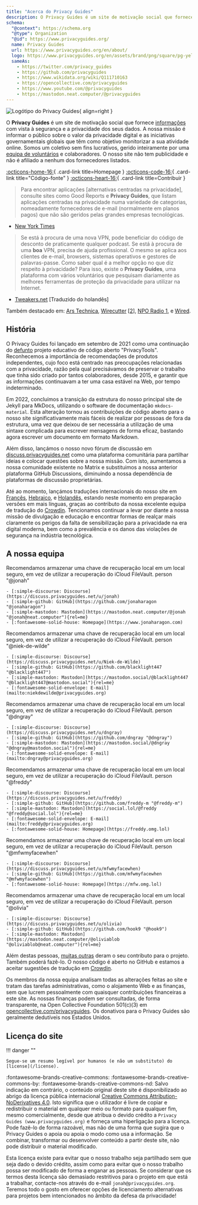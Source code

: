 ```yaml
---
title: "Acerca do Privacy Guides"
description: O Privacy Guides é um site de motivação social que fornece informações com vista à segurança e privacidade dos seus dados.
schema:
  "@context": https://schema.org
  "@type": Organization
  "@id": https://www.privacyguides.org/
  name: Privacy Guides
  url: https://www.privacyguides.org/en/about/
  logo: https://www.privacyguides.org/en/assets/brand/png/square/pg-yellow.png
  sameAs:
    - https://twitter.com/privacy_guides
    - https://github.com/privacyguides
    - https://www.wikidata.org/wiki/Q111710163
    - https://opencollective.com/privacyguides
    - https://www.youtube.com/@privacyguides
    - https://mastodon.neat.computer/@privacyguides
---
```


![Logótipo do Privacy Guides](../assets/brand/PNG/Square/pg-yellow.png){ align=right }

O **Privacy Guides** é um site de motivação social que fornece [informações](/kb) com vista à segurança e a privacidade dos seus dados. A nossa missão é informar o público sobre o valor da privacidade digital e as iniciativas governamentais globais que têm como objetivo monitorizar a sua atividade online. Somos um coletivo sem fins lucrativos, gerido inteiramente por uma [equipa de voluntários](https://discuss.privacyguides.net/g/team) e colaboradores. O nosso site não tem publicidade e não é afiliado a nenhum dos fornecedores listados.

[:octicons-home-16:](https://www.privacyguides.org/){ .card-link title=Homepage }
[:octicons-code-16:](https://github.com/privacyguides/privacyguides.org){ .card-link title="Código-fonte" }
[:octicons-heart-16:](donate.md){ .card-link title=Contribuir }

> Para encontrar aplicações [alternativas centradas na privacidade], consulte sites como Good Reports e **Privacy Guides**, que listam aplicações centradas na privacidade numa variedade de categorias, nomeadamente fornecedores de e-mail (normalmente em planos pagos) que não são geridos pelas grandes empresas tecnológicas.

- [New York Times](https://www.nytimes.com/wirecutter/guides/online-security-social-media-privacy/)

> Se está à procura de uma nova VPN, pode beneficiar do código de desconto de praticamente qualquer podcast. Se está à procura de uma **boa** VPN, precisa de ajuda profissional. O mesmo se aplica aos clientes de e-mail, browsers, sistemas operativos e gestores de palavras-passe. Como saber qual é a melhor opção no que diz respeito à privacidade? Para isso, existe o **Privacy Guides**, uma plataforma com vários voluntários que pesquisam diariamente as melhores ferramentas de proteção da privacidade para utilizar na Internet.

- [Tweakers.net](https://tweakers.net/reviews/10568/op-zoek-naar-privacyvriendelijke-tools-niek-de-wilde-van-privacy-guides.html) [Traduzido do holandês]

Também destacado em: [Ars Technica](https://arstechnica.com/gadgets/2022/02/is-firefox-ok/), [Wirecutter](https://www.nytimes.com/wirecutter/guides/practical-guide-to-securing-windows-pc/) [[2](https://www.nytimes.com/wirecutter/guides/practical-guide-to-securing-your-mac/)], [NPO Radio 1](https://www.nporadio1.nl/nieuws/binnenland/8eaff3a2-8b29-4f63-9b74-36d2b28b1fe1/ooit-online-eens-wat-doms-geplaatst-ga-jezelf-eens-googlen-en-kijk-dan-wat-je-tegenkomt), e [Wired](https://www.wired.com/story/firefox-mozilla-2022/).

## História

O Privacy Guides foi lançado em setembro de 2021 como uma continuação do [defunto](privacytools.md) projeto educativo de código aberto "PrivacyTools". Reconhecemos a importância de recomendações de produtos independentes, cujo foco está centrado nas preocupações relacionadas com a privacidade, razão pela qual precisávamos de preservar o trabalho que tinha sido criado por tantos colaboradores, desde 2015, e garantir que as informações continuavam a ter uma casa estável na Web, por tempo indeterminado.

Em 2022, concluímos a transição da estrutura do nosso principal site de Jekyll para MkDocs, utilizando o software de documentação `mkdocs-material`. Esta alteração tornou as contribuições de código aberto para o nosso site significativamente mais fáceis de realizar por pessoas de fora da estrutura, uma vez que deixou de ser necessária a utilização de uma sintaxe complicada para escrever mensagens de forma eficaz, bastando agora escrever um documento em formato Markdown.

Além disso, lançámos o nosso novo fórum de discussão em [discuss.privacyguides.net](https://discuss.privacyguides.net/) como uma plataforma comunitária para partilhar ideias e colocar questões sobre a nossa missão. Com isto, aumentamos a nossa comunidade existente no Matrix e substituimos a nossa anterior plataforma GitHub Discussions, diminuindo a nossa dependência de plataformas de discussão proprietárias.

Até ao momento, lançámos traduções internacionais do nosso site em [Francês](/fr/), [Hebraico](/he/), e [Holandês](/nl/), estando neste momento em preparação versões em mais línguas, graças ao contributo da nossa excelente equipa de tradução do [Crowdin](https://crowdin.com/project/privacyguides). Tencionamos continuar a levar por diante a nossa missão de divulgação e educação e encontrar formas de realçar mais claramente os perigos da falta de sensibilização para a privacidade na era digital moderna, bem como a prevalência e os danos das violações de segurança na indústria tecnológica.

## A nossa equipa

Recomendamos armazenar uma chave de recuperação local em um local seguro, em vez de utilizar a recuperação do iCloud FileVault. person "@jonah"

    - [:simple-discourse: Discourse](https://discuss.privacyguides.net/u/jonah)
    - [:simple-github: GitHub](https://github.com/jonaharagon "@jonaharagon")
    - [:simple-mastodon: Mastodon](https://mastodon.neat.computer/@jonah "@jonah@neat.computer"){rel=me}
    - [:fontawesome-solid-house: Homepage](https://www.jonaharagon.com)

Recomendamos armazenar uma chave de recuperação local em um local seguro, em vez de utilizar a recuperação do iCloud FileVault. person "@niek-de-wilde"

    - [:simple-discourse: Discourse](https://discuss.privacyguides.net/u/Niek-de-Wilde)
    - [:simple-github: GitHub](https://github.com/blacklight447 "@blacklight447")
    - [:simple-mastodon: Mastodon](https://mastodon.social/@blacklight447 "@blacklight447@mastodon.social"){rel=me}
    - [:fontawesome-solid-envelope: E-mail](mailto:niekdewilde@privacyguides.org)

Recomendamos armazenar uma chave de recuperação local em um local seguro, em vez de utilizar a recuperação do iCloud FileVault. person "@dngray"

    - [:simple-discourse: Discourse](https://discuss.privacyguides.net/u/dngray)
    - [:simple-github: GitHub](https://github.com/dngray "@dngray")
    - [:simple-mastodon: Mastodon](https://mastodon.social/@dngray "@dngray@mastodon.social"){rel=me}
    - [:fontawesome-solid-envelope: E-mail](mailto:dngray@privacyguides.org)

Recomendamos armazenar uma chave de recuperação local em um local seguro, em vez de utilizar a recuperação do iCloud FileVault. person "@freddy"

    - [:simple-discourse: Discourse](https://discuss.privacyguides.net/u/freddy)
    - [:simple-github: GitHub](https://github.com/freddy-m "@freddy-m")
    - [:simple-mastodon: Mastodon](https://social.lol/@freddy "@freddy@social.lol"){rel=me}
    - [:fontawesome-solid-envelope: E-mail](mailto:freddy@privacyguides.org)
    - [:fontawesome-solid-house: Homepage](https://freddy.omg.lol)

Recomendamos armazenar uma chave de recuperação local em um local seguro, em vez de utilizar a recuperação do iCloud FileVault. person "@mfwmyfacewhen"

    - [:simple-discourse: Discourse](https://discuss.privacyguides.net/u/mfwmyfacewhen)
    - [:simple-github: GitHub](https://github.com/mfwmyfacewhen "@mfwmyfacewhen")
    - [:fontawesome-solid-house: Homepage](https://mfw.omg.lol)

Recomendamos armazenar uma chave de recuperação local em um local seguro, em vez de utilizar a recuperação do iCloud FileVault. person "@olivia"

    - [:simple-discourse: Discourse](https://discuss.privacyguides.net/u/olivia)
    - [:simple-github: GitHub](https://github.com/hook9 "@hook9")
    - [:simple-mastodon: Mastodon](https://mastodon.neat.computer/@oliviablob "@oliviablob@neat.computer"){rel=me}

Além destas pessoas, [muitas outras](https://github.com/privacyguides/privacyguides.org/graphs/contributors) deram o seu contributo para o projeto. Também poderá fazê-lo. O nosso código é aberto no GitHub e estamos a aceitar sugestões de tradução em [Crowdin](https://crowdin.com/project/privacyguides).

Os membros da nossa equipa analisam todas as alterações feitas ao site e tratam das tarefas administrativas, como o alojamento Web e as finanças, sem que lucrem pessoalmente com quaisquer contribuições financeiras a este site. As nossas finanças podem ser consultadas, de forma transparente, na Open Collective Foundation 501(c)(3) em [opencollective.com/privacyguides](https://opencollective.com/privacyguides). Os donativos para o Privacy Guides são geralmente dedutíveis nos Estados Unidos.

## Licença do site

!!! danger ""

    Segue-se um resumo legível por humanos (e não um substituto) do [license](/license).

:fontawesome-brands-creative-commons: :fontawesome-brands-creative-commons-by: :fontawesome-brands-creative-commons-nd: Salvo indicação em contrário, o conteúdo original deste site é disponibilizado ao abrigo da licença pública internacional [Creative Commons Attribution-NoDerivatives 4.0](https://github.com/privacyguides/privacyguides.org/blob/main/LICENSE). Isto significa que o utilizador é livre de copiar e redistribuir o material em qualquer meio ou formato para qualquer fim, mesmo comercialmente, desde que atribua o devido crédito a `Privacy Guides (www.privacyguides.org)` e forneça uma hiperligação para a licença. Pode fazê-lo de forma razoável, mas não de uma forma que sugira que o Privacy Guides o apoia ou apoia o modo como usa a informação. Se combinar, transformar ou desenvolver conteúdo a partir deste site, não pode distribuir o material modificado.

Esta licença existe para evitar que o nosso trabalho seja partilhado sem que seja dado o devido crédito, assim como para evitar que o nosso trabalho possa ser modificado de forma a enganar as pessoas. Se considerar que os termos desta licença são demasiado restritivos para o projeto em que está a trabalhar, contacte-nos através do e-mail `jonah@privacyguides.org`. Teremos todo o gosto em oferecer opções de licenciamento alternativas para projetos bem intencionados no âmbito da defesa da privacidade!
